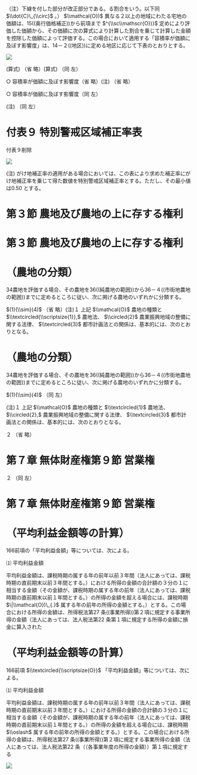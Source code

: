 （注）下線を付した部分が改正部分である。る割合をいう。以下同 $\\dot{C}\_{\\circ}$ 。） $\\mathcal{O})$ 異なる２以上の地域にわたる宅地の価額は、15((奥行価格補正))から前項まで $^{\\sc\\mathscr{O})}$ 定めにより評価した価額から、その価額に次の算式により計算した割合を乗じて計算した金額を控除した価額によって評価する。この場合において適用する「容積率が価額に及ぼす影響度」は、14－２((地区))に定める地区に応じて下表のとおりとする。

![](https://www.nta.go.jp/tmp/20729e3b-0097-40c4-8557-6e74d9954beb/images/50f0c0fecb61f987f7c9affb242deded6e5ddc727dc5aadb7a95de592bb25a59.jpg)

(算式) （省 略）(算式) （同 左）

○ 容積率が価額に及ぼす影響度（省 略）(注) （省 略）

○ 容積率が価額に及ぼす影響度（同 左）

(注) （同 左）

# 付表９ 特別警戒区域補正率表

付表９削除

![](https://www.nta.go.jp/tmp/20729e3b-0097-40c4-8557-6e74d9954beb/images/eaab14b5a7946c5322cb732e1e7576183f07f34536d76a7033b919f4b2f0f494.jpg)

(注) がけ地補正率の適用がある場合においては、この表により求めた補正率にがけ地補正率を乗じて得た数値を特別警戒区域補正率とする。ただし、その最小値は0.50 とする。

# 第３節 農地及び農地の上に存する権利

# 第３節 農地及び農地の上に存する権利

# （農地の分類）

34農地を評価する場合、その農地を36((純農地の範囲))から36－４((市街地農地の範囲))までに定めるところに従い、次に掲げる農地のいずれかに分類する。

$(1){\\sim}(4)$ （省 略）(注)１ 上記 $\\mathcal{O}$ 農地の種類と $\\textcircled{\\scriptsize{1}},$ 農地法、 $\\circled{2}$ 農業振興地域の整備に関する法律、 $\\textcircled{3}$ 都市計画法との関係は、基本的には、次のとおりとなる。

# （農地の分類）

34農地を評価する場合、その農地を36((純農地の範囲))から36－４((市街地農地の範囲))までに定めるところに従い、次に掲げる農地のいずれかに分類する。

$(1){\\sim}(4)$ （同 左）

(注)１ 上記 $\\mathcal{O}$ 農地の種類と $\\textcircled{1}$ 農地法、 $\\circled{2},$ 農業振興地域の整備に関する法律、 $\\textcircled{3}$ 都市計画法との関係は、基本的には、次のとおりとなる。

２ （省 略）

# 第７章 無体財産権第９節 営業権

２ （同 左）

# 第７章 無体財産権第９節 営業権

# （平均利益金額等の計算）

166前項の「平均利益金額」等については、次による。

⑴ 平均利益金額

平均利益金額は、課税時期の属する年の前年以前３年間（法人にあっては、課税時期の直前期末以前３年間とする。）における所得の金額の合計額の３分の１に相当する金額（その金額が、課税時期の属する年の前年（法人にあっては、課税時期の直前期末以前１年間とする。）の所得の金額を超える場合には、課税時期 $\|\\mathcal{O})\_{.}$ 属する年の前年の所得の金額とする。）とする。この場合における所得の金額は、所得税法第27 条((事業所得))第２項に規定する事業所得の金額（法人にあっては、法人税法第22 条第１項に規定する所得の金額に損金に算入された

# （平均利益金額等の計算）

166前項 $\\textcircled{\\scriptsize{O}}$ 「平均利益金額」等については、次による。

⑴ 平均利益金額

平均利益金額は、課税時期の属する年の前年以前３年間（法人にあっては、課税時期の直前期末以前３年間とする。）における所得の金額の合計額の３分の１に相当する金額（その金額が、課税時期の属する年の前年（法人にあっては、課税時期の直前期末以前１年間とする。）の所得の金額を超える場合には、課税時期 $\\oslash$ 属する年の前年の所得の金額とする。）とする。この場合における所得の金額は、所得税法第27 条((事業所得))第２項に規定する事業所得の金額（法人にあっては、法人税法第22 条（（各事業年度の所得の金額））第１項に規定する

![](https://www.nta.go.jp/tmp/20729e3b-0097-40c4-8557-6e74d9954beb/images/163c2fea660c5513358fb224b899a41a04903823c7cf8ae31ba6dfda689f281e.jpg)
